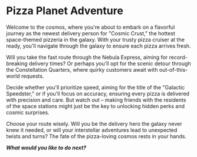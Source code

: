 
# Pizza Planet Adventure

Welcome to the cosmos, where you're about to embark on a flavorful journey as the newest delivery person for "Cosmic Crust," the hottest space-themed pizzeria in the galaxy. With your trusty pizza cruiser at the ready, you'll navigate through the galaxy to ensure each pizza arrives fresh.

Will you take the fast route through the Nebula Express, aiming for record-breaking delivery times? Or perhaps you'll opt for the scenic detour through the Constellation Quarters, where quirky customers await with out-of-this-world requests.

Decide whether you'll prioritize speed, aiming for the title of the "Galactic Speedster," or if you'll focus on accuracy, ensuring every pizza is delivered with precision and care. But watch out – making friends with the residents of the space stations might just be the key to unlocking hidden perks and cosmic surprises.

Choose your route wisely. Will you be the delivery hero the galaxy never knew it needed, or will your interstellar adventures lead to unexpected twists and turns? The fate of the pizza-loving cosmos rests in your hands.

**_What would you like to do next?_**